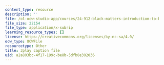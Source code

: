 ```yaml
---
content_type: resource
description: ''
file: /ol-ocw-studio-app/courses/24-912-black-matters-introduction-to-black-studies-spring-2017/a2a803bc4f17199cbe8b5dfb0e302036_oIp0_rAEMIs.srt
file_size: 22154
file_type: application/x-subrip
learning_resource_types: []
license: https://creativecommons.org/licenses/by-nc-sa/4.0/
ocw_type: OCWFile
resourcetype: Other
title: 3play caption file
uid: a2a803bc-4f17-199c-be8b-5dfb0e302036
---
```

